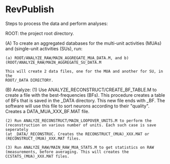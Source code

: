 # RevPublish

Steps to process the data and perform analyses:

ROOT: the project root directory.

(A) To create an aggregated databases for the multi-unit activities (MUAs) and
(single-unit activities (SUs), run:

	(a) ROOT/ANALYZE_RAW/MAIN_AGGREGATE_MUA_DATA.M, and b)
	(ROOT/ANALYZE_RAW/MAIN_AGGREGATE_SU_DATA.M 
	
	This will create 2 data files, one for the MUA and another for SU, in the
	ROOT/_DATA DIRECTORY.
	
(B) Analyze: (1) Use ANALYZE_RECONSTRUCT/CREATE_BF_TABLE.M to create a file
with the best-frequencies (BFs). This procedure creates a table of BFs that is
saved in the _DATA directory. This new file ends with _BF. The software will
use this file to sort neurons according to their "quality". Creates a
DATA_MUA_XXX_BF.MAT file.

	(2) Run ANALYZE_RECONSTRUCT/MAIN_LOOPOVER_UNITS.M to perform the
	(reconstruction on various number of units. Each such case is save seperately
	(at _DATA/_RECONSTRUC. Creates the RECONSTRUCT_(MUA)_XXX.MAT or
	(RECONSTRUCT_(MUA)_XXX.MAT files.

	(3) Run ANALYZE_RAW/MAIN_RAW_MUA_STATS.M to get statistics on RAW
	(measurements, before averaging. This will creates the CCSTATS_(MUA)_XXX.MAT files.
